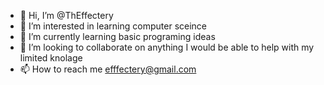 - 👋 Hi, I’m @ThEffectery
- 👀 I’m interested in learning computer sceince
- 🌱 I’m currently learning basic programing ideas
- 💞️ I’m looking to collaborate on anything I would be able to help with my limited knolage 
- 📫 How to reach me efffectery@gmail.com

<!---
ThEffectery/ThEffectery is a ✨ special ✨ repository because its `README.md` (this file) appears on your GitHub profile.
You can click the Preview link to take a look at your changes.
--->
